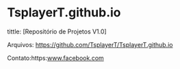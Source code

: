 # TsplayerT.github.io
 tittle: [Repositório de Projetos V1.0]
  
  
  
 Arquivos:  https://github.com/TsplayerT/TsplayerT.github.io
 
 Contato:https:www.facebook.com
 
